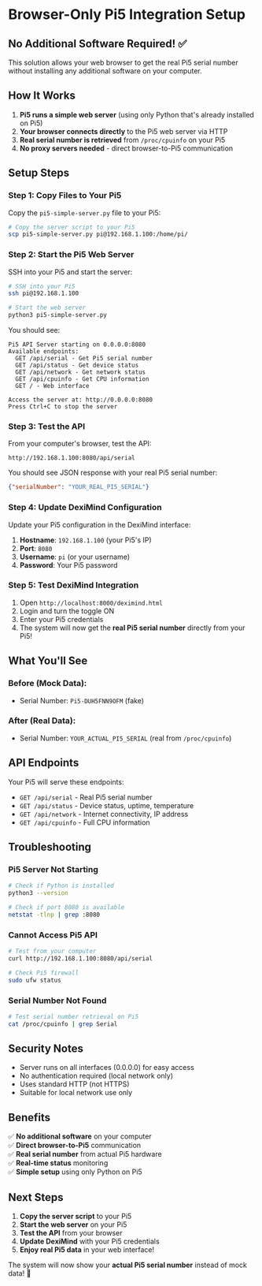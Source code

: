 # Browser-Only Pi5 Integration Setup

## No Additional Software Required! ✅

This solution allows your web browser to get the real Pi5 serial number without installing any additional software on your computer.

## How It Works

1. **Pi5 runs a simple web server** (using only Python that's already installed on Pi5)
2. **Your browser connects directly** to the Pi5 web server via HTTP
3. **Real serial number is retrieved** from `/proc/cpuinfo` on your Pi5
4. **No proxy servers needed** - direct browser-to-Pi5 communication

## Setup Steps

### Step 1: Copy Files to Your Pi5

Copy the `pi5-simple-server.py` file to your Pi5:

```bash
# Copy the server script to your Pi5
scp pi5-simple-server.py pi@192.168.1.100:/home/pi/
```

### Step 2: Start the Pi5 Web Server

SSH into your Pi5 and start the server:

```bash
# SSH into your Pi5
ssh pi@192.168.1.100

# Start the web server
python3 pi5-simple-server.py
```

You should see:
```
Pi5 API Server starting on 0.0.0.0:8080
Available endpoints:
  GET /api/serial - Get Pi5 serial number
  GET /api/status - Get device status
  GET /api/network - Get network status
  GET /api/cpuinfo - Get CPU information
  GET / - Web interface

Access the server at: http://0.0.0.0:8080
Press Ctrl+C to stop the server
```

### Step 3: Test the API

From your computer's browser, test the API:

```
http://192.168.1.100:8080/api/serial
```

You should see JSON response with your real Pi5 serial number:
```json
{"serialNumber": "YOUR_REAL_PI5_SERIAL"}
```

### Step 4: Update DexiMind Configuration

Update your Pi5 configuration in the DexiMind interface:

1. **Hostname**: `192.168.1.100` (your Pi5's IP)
2. **Port**: `8080`
3. **Username**: `pi` (or your username)
4. **Password**: Your Pi5 password

### Step 5: Test DexiMind Integration

1. Open `http://localhost:8000/deximind.html`
2. Login and turn the toggle ON
3. Enter your Pi5 credentials
4. The system will now get the **real Pi5 serial number** directly from your Pi5!

## What You'll See

### Before (Mock Data):
- Serial Number: `Pi5-DUH5FNN9OFM` (fake)

### After (Real Data):
- Serial Number: `YOUR_ACTUAL_PI5_SERIAL` (real from `/proc/cpuinfo`)

## API Endpoints

Your Pi5 will serve these endpoints:

- `GET /api/serial` - Real Pi5 serial number
- `GET /api/status` - Device status, uptime, temperature
- `GET /api/network` - Internet connectivity, IP address
- `GET /api/cpuinfo` - Full CPU information

## Troubleshooting

### Pi5 Server Not Starting
```bash
# Check if Python is installed
python3 --version

# Check if port 8080 is available
netstat -tlnp | grep :8080
```

### Cannot Access Pi5 API
```bash
# Test from your computer
curl http://192.168.1.100:8080/api/serial

# Check Pi5 firewall
sudo ufw status
```

### Serial Number Not Found
```bash
# Test serial number retrieval on Pi5
cat /proc/cpuinfo | grep Serial
```

## Security Notes

- Server runs on all interfaces (0.0.0.0) for easy access
- No authentication required (local network only)
- Uses standard HTTP (not HTTPS)
- Suitable for local network use only

## Benefits

✅ **No additional software** on your computer  
✅ **Direct browser-to-Pi5** communication  
✅ **Real serial number** from actual Pi5 hardware  
✅ **Real-time status** monitoring  
✅ **Simple setup** using only Python on Pi5  

## Next Steps

1. **Copy the server script** to your Pi5
2. **Start the web server** on your Pi5
3. **Test the API** from your browser
4. **Update DexiMind** with your Pi5 credentials
5. **Enjoy real Pi5 data** in your web interface!

The system will now show your **actual Pi5 serial number** instead of mock data! 🎉
